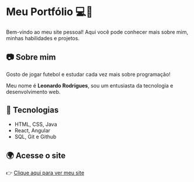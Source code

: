 # Meu Portfólio 💻🚀

Bem-vindo ao meu site pessoal! Aqui você pode conhecer mais sobre mim, minhas habilidades e projetos.

## 📷 Sobre mim
Gosto de jogar futebol e estudar cada vez mais sobre programação!

Meu nome é **Leonardo Rodrigues**, sou um entusiasta da tecnologia e desenvolvimento web.

## 🚀 Tecnologias
- HTML, CSS, Java
- React, Angular
- SQL, Git e Github

## 🌍 Acesse o site
👉 [Clique aqui para ver meu site](https://leozecs.github.io/meu-portfolio)
